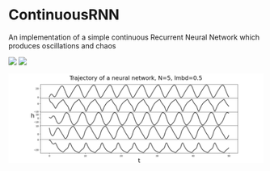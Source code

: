 # ContinuousRNN
An implementation of a simple continuous Recurrent Neural Network which produces oscillations and chaos


<img src="https://render.githubusercontent.com/render/math?math=\frac{dh}{dt} = -h %2B W \sigma(h) %2B b">

<img src="https://render.githubusercontent.com/render/math?math=s(h) = \frac{2}{\pi} arctan (\lambda h)">

![Oscillations example](https://github.com/ptolmachev/ContinuousRNN/blob/main/img/multidimensional_oscillations.png)



